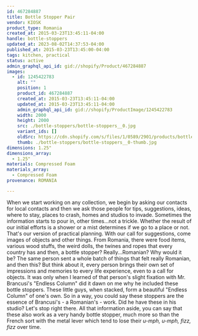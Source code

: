 ```yaml
---
id: 467284887
title: Bottle Stopper Pair
vendor: KIOSK
product_type: Romania
created_at: 2015-03-23T13:45:11-04:00
handle: bottle-stoppers
updated_at: 2023-08-02T14:37:53-04:00
published_at: 2015-03-23T13:45:00-04:00
tags: kitchen, practical
status: active
admin_graphql_api_id: gid://shopify/Product/467284887
images:
  - id: 1245422783
    alt: ""
    position: 1
    product_id: 467284887
    created_at: 2015-03-23T13:45:11-04:00
    updated_at: 2015-03-23T13:45:11-04:00
    admin_graphql_api_id: gid://shopify/ProductImage/1245422783
    width: 2000
    height: 2000
    src: ./bottle-stoppers/bottle-stoppers__0.jpg
    variant_ids: []
    oldSrc: https://cdn.shopify.com/s/files/1/0589/2901/products/bottle_stoppers.jpeg?v=1427132711
    thumb: ./bottle-stoppers/bottle-stoppers__0-thumb.jpg
dimensions: 1.25"
dimensions_array:
  - 1.25"
materials: Compressed Foam
materials_array:
  - Compressed Foam
provenance: ROMANIA

---
```


When we start working on any collection, we begin by asking our contacts for local contacts and then we ask those people for tips, suggestions, ideas, where to stay, places to crash, homes and studios to invade. Sometimes the information starts to pour in, other times...not a trickle. Whether the result of our initial efforts is a shower or a mist determines if we go to a place or not. That's our version of practical planning. With our call for suggestions, come images of objects and other things. From Romania, there were food items, various wood stuffs, the weird dolls, the twines and ropes that every country has and then, a bottle stopper? Really...Romanian? Why would it be? The same person sent a whole batch of things that felt really Romanian, and then this? But think about it, every person brings their own set of impressions and memories to every life experience, even to a call for objects. It was only when I learned of that person's slight fixation with Mr. Brancusi's "Endless Column" did it dawn on me why he included these bottle stoppers. These little guys, when stacked, form a beautiful "Endless Column" of one's own. So in a way, you could say these stoppers are the essence of Brancusi's - a Romanian's - work. Did he have these in his studio? Let's stop right there. All that information aside, you can say that these also work as a very handy bottle stopper, much more so than the French sort with the metal lever which tend to lose their _u-mph, u-mph, fizz, fizz_ over time.
